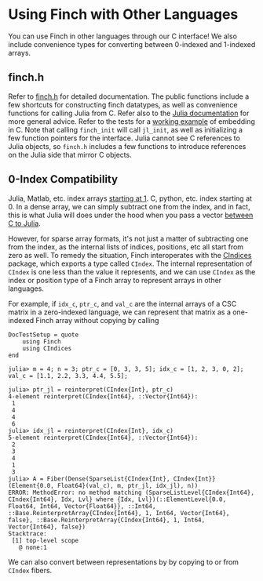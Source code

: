 # Using Finch with Other Languages

You can use Finch in other languages through our C interface! We also include
convenience types for converting between 0-indexed and 1-indexed arrays.

## finch.h

Refer to
[finch.h](https://github.com/willow-ahrens/Finch.jl/blob/main/embed/finch.h) for
detailed documentation. The public functions include a few shortcuts for
constructing finch datatypes, as well as convenience functions for calling Julia
from C. Refer also to the [Julia
documentation](https://docs.julialang.org/en/v1/manual/embedding/) for more
general advice. Refer to the tests for a [working
example](https://github.com/willow-ahrens/Finch.jl/blob/main/test/embed/test_embed_simple.c)
of embedding in C. Note that calling `finch_init` will call `jl_init`, as well
as initializing a few function pointers for the interface. Julia cannot see C
references to Julia objects, so `finch.h` includes a few functions to introduce
references on the Julia side that mirror C objects.

## 0-Index Compatibility

Julia, Matlab, etc. index arrays [starting at
1](https://docs.julialang.org/en/v1/devdocs/offset-arrays/). C, python, etc.
index starting at 0. In a dense array, we can simply subtract one from the
index, and in fact, this is what Julia will does under the hood when you pass a
vector [between C to
Julia](https://docs.julialang.org/en/v1/manual/embedding/#Working-with-Arrays). 

However, for sparse array formats, it's not just a matter of subtracting one
from the index, as the internal lists of indices, positions, etc all start from
zero as well. To remedy the situation, Finch interoperates with the
[CIndices](https://github.com/JuliaSparse/CIndices.jl) package, which exports a 
type called `CIndex`. The internal representation of `CIndex` is one less than the
value it represents, and we can use `CIndex` as the index or position type of
a Finch array to represent arrays in other languages.

For example, if `idx_c`, `ptr_c`, and `val_c` are the internal arrays of a CSC
matrix in a zero-indexed language, we can represent that matrix as a one-indexed
Finch array without copying by calling
```@meta
DocTestSetup = quote
    using Finch
    using CIndices
end
```
```jldoctest example2
julia> m = 4; n = 3; ptr_c = [0, 3, 3, 5]; idx_c = [1, 2, 3, 0, 2]; val_c = [1.1, 2.2, 3.3, 4.4, 5.5];

julia> ptr_jl = reinterpret(CIndex{Int}, ptr_c)
4-element reinterpret(CIndex{Int64}, ::Vector{Int64}):
 1
 4
 4
 6
julia> idx_jl = reinterpret(CIndex{Int}, idx_c)
5-element reinterpret(CIndex{Int64}, ::Vector{Int64}):
 2
 3
 4
 1
 3
julia> A = Fiber(Dense(SparseList{CIndex{Int}, CIndex{Int}}(Element{0.0, Float64}(val_c), m, ptr_jl, idx_jl), n))
ERROR: MethodError: no method matching (SparseListLevel{CIndex{Int64}, CIndex{Int64}, Idx, Lvl} where {Idx, Lvl})(::ElementLevel{0.0, Float64, Int64, Vector{Float64}}, ::Int64, ::Base.ReinterpretArray{CIndex{Int64}, 1, Int64, Vector{Int64}, false}, ::Base.ReinterpretArray{CIndex{Int64}, 1, Int64, Vector{Int64}, false})
Stacktrace:
 [1] top-level scope
   @ none:1
```

We can also convert between representations by by copying to or from `CIndex` fibers.